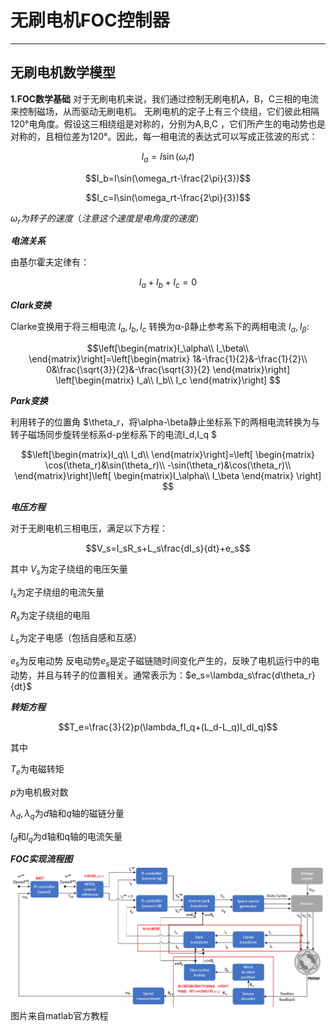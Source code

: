 # 无刷电机FOC控制器

***

## 无刷电机数学模型

**1.FOC数学基础**
对于无刷电机来说，我们通过控制无刷电机A，B，C三相的电流来控制磁场，从而驱动无刷电机。
无刷电机的定子上有三个绕组，它们彼此相隔120°电角度。假设这三相绕组是对称的，分别为A,B,C
，它们所产生的电动势也是对称的，且相位差为120°。因此，每一相电流的表达式可以写成正弦波的形式：

$$I_a=I\sin(\omega_rt)$$

$$I_b=I\sin(\omega_rt-\frac{2\pi}{3})$$

$$I_c=I\sin(\omega_rt-\frac{2\pi}{3})$$


$\omega_r为转子的速度（注意这个速度是电角度的速度）$

***电流关系***

由基尔霍夫定律有：

$$I_a+I_b+I_c=0$$

***Clark变换***

Clarke变换用于将三相电流 $I_a,I_b,I_c$ 转换为α-β静止参考系下的两相电流 $I_\alpha,I_\beta:$

$$\left[\begin{matrix}I_\alpha\\
I_\beta\\
\end{matrix}\right]=\left[\begin{matrix}
    1&-\frac{1}{2}&-\frac{1}{2}\\
    0&\frac{\sqrt{3}}{2}&-\frac{\sqrt{3}}{2}
  \end{matrix}\right] 
  \left[\begin{matrix}
    I_a\\
    I_b\\
    I_c
  \end{matrix}\right]
$$

***Park变换***

利用转子的位置角 $\theta_r，将\alpha-\beta静止坐标系下的两相电流转换为与转子磁场同步旋转坐标系d-p坐标系下的电流I_d,I_q $

$$\left[\begin{matrix}I_q\\
I_d\\
\end{matrix}\right]=\left[
    \begin{matrix}
        \cos(\theta_r)&\sin(\theta_r)\\
        -\sin(\theta_r)&\cos(\theta_r)\\
    \end{matrix}\right]\left[
\begin{matrix}I_\alpha\\
    I_\beta
\end{matrix}
\right]
$$

***电压方程***

对于无刷电机三相电压，满足以下方程：

$$V_s=I_sR_s+L_s\frac{dI_s}{dt}+e_s$$ 

其中
$V_s$为定子绕组的电压矢量

$I_s$为定子绕组的电流矢量

$R_s$为定子绕组的电阻

$L_s$为定子电感（包括自感和互感）

$e_s$为反电动势
反电动势$e_s$是定子磁链随时间变化产生的，反映了电机运行中的电动势，并且与转子的位置相关。通常表示为：$e_s=\lambda_s\frac{d\theta_r}{dt}$

***转矩方程***

$$T_e=\frac{3}{2}p(\lambda_fI_q+(L_d-L_q)I_dI_q)$$

其中

$T_e$为电磁转矩

$p$为电机极对数

$\lambda_d,\lambda_q$为$d$轴和$q$轴的磁链分量

$I_d$和$I_q$为d轴和q轴的电流矢量

***FOC实现流程图***
![本地路径](pmsm_foc.png) <!-- 此路径表示图片和MD文件，处于同一目录 -->
图片来自matlab官方教程
